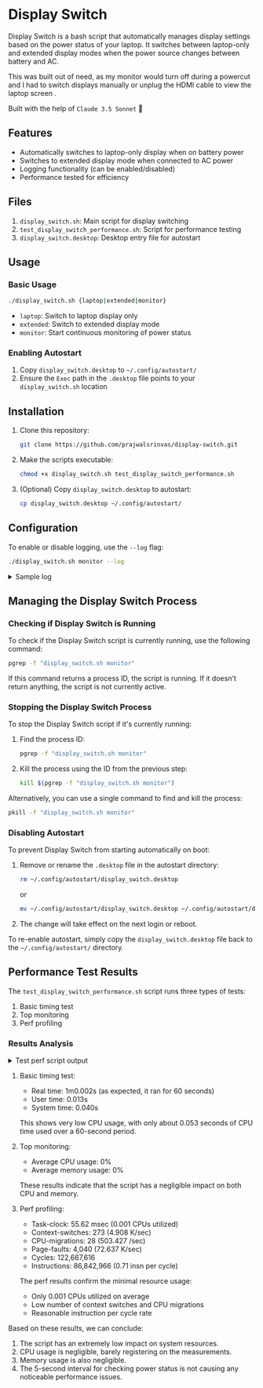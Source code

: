 # Display Switch

Display Switch is a bash script that automatically manages display settings based on the power status of your laptop. It switches between laptop-only and extended display modes when the power source changes between battery and AC.


This was built out of need, as my monitor would turn off during a powercut and I had to switch displays manually or unplug the HDMI cable to view the laptop screen
.

Built with the help of `Claude 3.5 Sonnet` 🤖
## Features

- Automatically switches to laptop-only display when on battery power
- Switches to extended display mode when connected to AC power
- Logging functionality (can be enabled/disabled)
- Performance tested for efficiency

## Files

1. `display_switch.sh`: Main script for display switching
2. `test_display_switch_performance.sh`: Script for performance testing
3. `display_switch.desktop`: Desktop entry file for autostart

## Usage

### Basic Usage

```bash
./display_switch.sh {laptop|extended|monitor}
```

- `laptop`: Switch to laptop display only
- `extended`: Switch to extended display mode
- `monitor`: Start continuous monitoring of power status

### Enabling Autostart

1. Copy `display_switch.desktop` to `~/.config/autostart/`
2. Ensure the `Exec` path in the `.desktop` file points to your `display_switch.sh` location

## Installation

1. Clone this repository:
   ```bash
   git clone https://github.com/prajwalsrinvas/display-switch.git
   ```
2. Make the scripts executable:
   ```bash
   chmod +x display_switch.sh test_display_switch_performance.sh
   ```
3. (Optional) Copy `display_switch.desktop` to autostart:
   ```bash
   cp display_switch.desktop ~/.config/autostart/
   ```

## Configuration

To enable or disable logging, use the `--log` flag:

```bash
./display_switch.sh monitor --log
```


<details>
  <summary>Sample log</summary>

```log
Thu Jul 25 12:07:39 PM IST 2024: Starting power monitoring
Thu Jul 25 12:07:39 PM IST 2024: System is on AC power
Thu Jul 25 12:07:39 PM IST 2024: Power state changed from  to ac
Thu Jul 25 12:07:39 PM IST 2024: Switching to extended display
Thu Jul 25 12:07:39 PM IST 2024: Switch to extended display completed
Thu Jul 25 12:07:44 PM IST 2024: System is on AC power
Thu Jul 25 12:07:49 PM IST 2024: System is on AC power
Thu Jul 25 12:07:54 PM IST 2024: System is on AC power
Thu Jul 25 12:07:59 PM IST 2024: System is on battery
Thu Jul 25 12:07:59 PM IST 2024: Power state changed from ac to battery
Thu Jul 25 12:07:59 PM IST 2024: Switching to laptop display only
Thu Jul 25 12:08:00 PM IST 2024: Switch to laptop display completed
Thu Jul 25 12:08:05 PM IST 2024: System is on battery
Thu Jul 25 12:08:10 PM IST 2024: System is on battery
Thu Jul 25 12:08:15 PM IST 2024: System is on AC power
Thu Jul 25 12:08:15 PM IST 2024: Power state changed from battery to ac
Thu Jul 25 12:08:15 PM IST 2024: Switching to extended display
Thu Jul 25 12:08:17 PM IST 2024: Switch to extended display completed
Thu Jul 25 12:08:22 PM IST 2024: System is on AC power
Thu Jul 25 12:08:27 PM IST 2024: System is on AC power
Thu Jul 25 12:08:32 PM IST 2024: System is on AC power
```
</details>

## Managing the Display Switch Process

### Checking if Display Switch is Running

To check if the Display Switch script is currently running, use the following command:

```bash
pgrep -f "display_switch.sh monitor"
```

If this command returns a process ID, the script is running. If it doesn't return anything, the script is not currently active.

### Stopping the Display Switch Process

To stop the Display Switch script if it's currently running:

1. Find the process ID:
   ```bash
   pgrep -f "display_switch.sh monitor"
   ```
2. Kill the process using the ID from the previous step:
   ```bash
   kill $(pgrep -f "display_switch.sh monitor")
   ```

Alternatively, you can use a single command to find and kill the process:

```bash
pkill -f "display_switch.sh monitor"
```

### Disabling Autostart

To prevent Display Switch from starting automatically on boot:

1. Remove or rename the `.desktop` file in the autostart directory:
   ```bash
   rm ~/.config/autostart/display_switch.desktop
   ```
   or
   ```bash
   mv ~/.config/autostart/display_switch.desktop ~/.config/autostart/display_switch.desktop.disabled
   ```

2. The change will take effect on the next login or reboot.

To re-enable autostart, simply copy the `display_switch.desktop` file back to the `~/.config/autostart/` directory.

## Performance Test Results

The `test_display_switch_performance.sh` script runs three types of tests:

1. Basic timing test
2. Top monitoring
3. Perf profiling

### Results Analysis

<details>
  <summary>Test perf script output</summary>
  
  ```
  Starting performance tests for display_switch.sh
================================================
Running basic timing test for 60 seconds...
real    1m0.002s
user    0m0.013s
sys    0m0.040s
Timing test complete.
Running top monitoring for 60 seconds...
Top monitoring complete. Results saved in top_output.txt
Average CPU and memory usage:
CPU: 0%, MEM: 0%
Running perf profiling for 60 seconds...
 Performance counter stats for 'timeout 60s /home/prajwal/display_switch.sh monitor':
             55.62 msec task-clock                       #    0.001 CPUs utilized             
               273      context-switches                 #    4.908 K/sec                     
                28      cpu-migrations                   #  503.427 /sec                      
             4,040      page-faults                      #   72.637 K/sec                     
       122,667,616      cycles                           #    2.206 GHz                       
        86,842,966      instructions                     #    0.71  insn per cycle            
        15,647,264      branches                         #  281.331 M/sec                     
           468,483      branch-misses                    #    2.99% of all branches           
                        TopdownL1                 #     20.9 %  tma_backend_bound      
                                                  #     13.0 %  tma_bad_speculation    
                                                  #     46.8 %  tma_frontend_bound     
                                                  #     19.3 %  tma_retiring           
        20,625,569      L1-dcache-loads                  #  370.838 M/sec                     
         1,237,187      L1-dcache-load-misses            #    6.00% of all L1-dcache accesses 
           226,473      LLC-loads                        #    4.072 M/sec                     
           134,100      LLC-load-misses                  #   59.21% of all LL-cache accesses  
      60.001753561 seconds time elapsed
       0.010354000 seconds user
       0.046153000 seconds sys
Perf profiling complete.
All tests completed.
  ```
</details>

1. Basic timing test:
   - Real time: 1m0.002s (as expected, it ran for 60 seconds)
   - User time: 0.013s
   - System time: 0.040s

   This shows very low CPU usage, with only about 0.053 seconds of CPU time used over a 60-second period.

2. Top monitoring:
   - Average CPU usage: 0%
   - Average memory usage: 0%

   These results indicate that the script has a negligible impact on both CPU and memory.

3. Perf profiling:
   - Task-clock: 55.62 msec (0.001 CPUs utilized)
   - Context-switches: 273 (4.908 K/sec)
   - CPU-migrations: 28 (503.427 /sec)
   - Page-faults: 4,040 (72.637 K/sec)
   - Cycles: 122,667,616
   - Instructions: 86,842,966 (0.71 insn per cycle)

   The perf results confirm the minimal resource usage:
   - Only 0.001 CPUs utilized on average
   - Low number of context switches and CPU migrations
   - Reasonable instruction per cycle rate

Based on these results, we can conclude:

1. The script has an extremely low impact on system resources.
2. CPU usage is negligible, barely registering on the measurements.
3. Memory usage is also negligible.
4. The 5-second interval for checking power status is not causing any noticeable performance issues.
